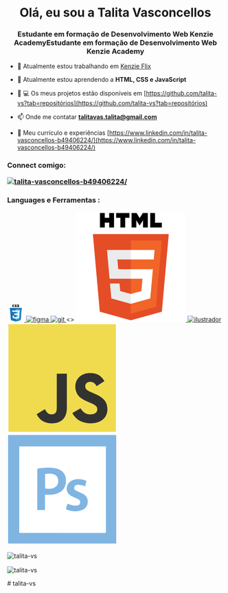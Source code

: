 <h1 align="center">Olá, eu sou a Talita Vasconcellos</h1>
<h3 align="center">Estudante em formação de Desenvolvimento Web Kenzie AcademyEstudante em formação de Desenvolvimento Web Kenzie Academy</h3>

- 🔭 Atualmente estou trabalhando em [Kenzie Flix](https://github.com/Kenzie-Academy-Brasil-Developers/m1-sprint_2-kenzieflix-talita-vs)

- 🌱 Atualmente estou aprendendo a **HTML, CSS e JavaScript**

- 👨 💻 Os meus projetos estão disponíveis em [https://github.com/talita-vs?tab=repositórios](https://github.com/talita-vs?tab=repositórios)

- 📫 Onde me contatar **talitavas.talita@gmail.com**

- 📄 Meu currículo e experiências [https://www.linkedin.com/in/talita-vasconcellos-b49406224/](https://www.linkedin.com/in/talita-vasconcellos-b49406224/)

<h3 align="left">Connect comigo:</ h3>
<p align="esquerda">
<a href="https://linkedin.com/in/talita-vasconcellos-b49406224/" target="blank"><img align="center" src="https://raw.githubusercontent.com/rahuldkjain/github-profile-readme-generator/master/src/images/icons/Social/linked-in-alt.svg" alt="talita-vasconcellos-b49406224/" altura="largura de 30" ="40" /></a>
</p>

<h3 align="esquerda">Languages e Ferramentas :</h3>
<p align="left"> <a href="https://www.w3schools.com/css/" target="_blank" rel="noreferrer"> <img src="https://raw.githubusercontent.com/devicons/devicon/master/icons/css3/css3-original-wordmark.svg" alt="css3" width="40" height="40"/> </a> <a href="https://www.figma.com/" target="_blank" rel="noreferrer"> <img src="https://www.vectorlogo.zone/logos/figma/figma-icon.svg" alt="figma" width="40" height="40"/> </a> <a href="https://git-scm.com/" target="_blank" rel="noreferrer"> <img src="https://www.vectorlogo.zone/logos/git-scm/git-scm-icon.svg" alt="git" width="40" height="40"/> </a> <> <a href="https://www.w3.org/html/" target="_blank" rel="noreferrer"> <img src="https://raw.githubusercontent.com/devicons/devicon/master/icons/html5/html5-original-wordmark.svg" alt="html5" largura="40" altura="40"/> </a> <a href="https://www.adobe.com/in/products/illustrator.html" target="_blank" rel="noreferrer"> <img src="https://www.vectorlogo.zone/logos/adobe_illustrator/adobe_illustrator-icon.svg" alt="ilustrador" width="40" height="" 40/> </a> <a href="https://developer.mozilla.org/en-US/docs/Web/JavaScript" target="_blank" rel="noreferrer"> <img src="https://raw.githubusercontent.com/devicons/devicon/master/icons/javascript/javascript-original.svg" alt="javascript" largura="40" altura="40"/> </a> <a href="https://www.photoshop.com/en" target="_blank" rel="noreferrer"> <img src="https://raw.githubusercontent.com/devicons/devicon/master/icons/photoshop/photoshop-line.svg" alt="photoshop" largura="40" altura="40"/> </a> </p>

<p><img align="center" src=" https://github-readme-stats.vercel.app/api/top-langs?username=talita-vs&show_icons=true&locale=en&layout=compact" alt="talita-vs" /></p>

<p><img align="center" src="https://github-readme-streak-stats.herokuapp.com/?user=talita-vs&" alt="talita-vs" /></p>
# talita-vs
